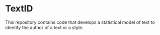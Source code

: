 # TextID
This repository contains code that develops a statistical model of text to identify the author of a text or a style.
